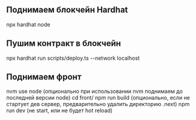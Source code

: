 ## Поднимаем блокчейн Hardhat

npx hardhat node


## Пушим контракт в блокчейн

npx hardhat run scripts/deploy.ts --network localhost

## Поднимаем фронт
nvm use node (опционально при использовании nvm поднимаем до последней версии node)
cd front/
npm run build (опционально, если не стартует дев сервер, предварительно удалить директорию .next)
npm run dev (не start, или не будет hot reload)


